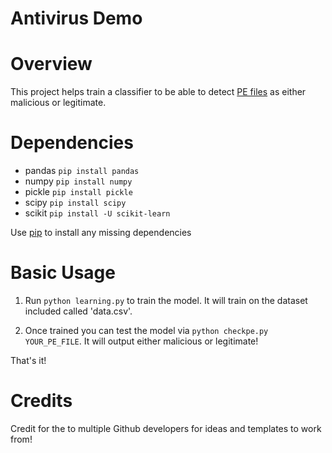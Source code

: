 # Antivirus Demo

Overview
============
This project helps train a classifier to be able to detect [PE files](https://en.wikipedia.org/wiki/Portable_Executable) as either malicious or legitimate. 

Dependencies
============

* pandas ```pip install pandas```
* numpy ```pip install numpy```
* pickle ```pip install pickle```
* scipy ```pip install scipy```
* scikit ```pip install -U scikit-learn```

Use [pip](https://pypi.python.org/pypi/pip) to install any missing dependencies

Basic Usage
===========

1. Run ```python learning.py``` to train the model. It will train on the dataset included called 'data.csv'.

2. Once trained you can test the model via ```python checkpe.py YOUR_PE_FILE```. It will output either malicious or legitimate!

That's it!

Credits
===========
Credit for the to multiple Github developers for ideas and templates to work from!
